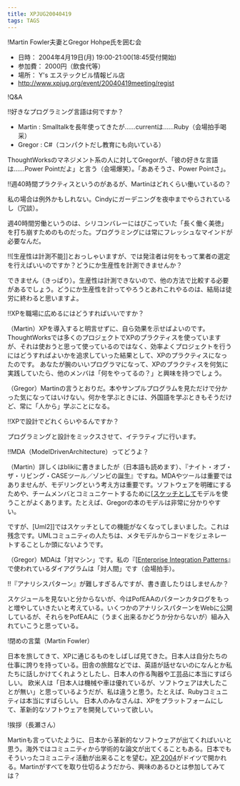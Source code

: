 ```yaml
---
title: XPJUG20040419
tags: TAGS
---
```


!Martin Fowler夫妻とGregor Hohpe氏を囲む会

* 日時： 2004年4月19日(月) 19:00-21:00(18:45受付開始)
* 参加費： 2000円（飲食代等）
* 場所： Y's エステックビル情報ビル店
* http://www.xpjug.org/event/20040419meeting/regist

!Q&A

!!好きなプログラミング言語は何ですか？

* Martin : Smalltalkを長年使ってきたが……currentは……Ruby（会場拍手喝采）
* Gregor : C#（コンパクトだし教育にも向いている）

ThoughtWorksのマネジメント系の人に対してGregorが、「彼の好きな言語は……Power Pointだよ」と言う（会場爆笑）。「ああそうさ、Power Pointさ」。

!!週40時間プラクティスというのがあるが、Martinはどれくらい働いているの？

私の場合は例外かもしれない。Cindyにガーデニングを夜中までやらされているし（冗談）。

週40時間労働というのは、シリコンバレーにはびこっていた「長く働く美徳」を打ち崩すためのものだった。プログラミングには常にフレッシュなマインドが必要なんだ。

!![生産性は計測不能]]とおっしゃいますが、では発注者は何をもって業者の選定を行えばいいのですか？どうにか生産性を計測できませんか？

できません（きっぱり）。生産性は計測できないので、他の方法で比較する必要があるでしょう。どうにか生産性を計ってやろうとあれこれやるのは、結局は徒労に終わると思いますよ。

!!XPを職場に広めるにはどうすればいいですか？

（Martin）XPを導入すると明言せずに、自ら効果を示せばよいのです。ThoughtWorksでは多くのプロジェクトでXPのプラクティスを使っていますが、それは使おうと思って使っているのではなく、効率よくプロジェクトを行うにはどうすればよいかを追求していった結果として、XPのプラクティスになったのです。
あなたが腕のいいプログラマになって、XPのプラクティスを何気に実践していたら、他のメンバは「何をやってるの？」と興味を持つでしょう。

（Gregor）Martinの言うとおりだ。本やサンプルプログラムを見ただけで分かった気になってはいけない。何かを学ぶときには、外国語を学ぶときもそうだけど、常に「人から」学ぶことになる。

!!XPで設計でどれくらいやるんですか？

プログラミングと設計をミックスさせて、イテラティブに行います。

!!MDA（ModelDrivenArchitecture）ってどうよ？

（Martin）詳しくはblikiに書きましたが（日本語も読めます）、『ナイト・オブ・ザ・リビング・CASEツール／ゾンビの誕生』ですね。MDAやツールは重要ではありませんが、モデリングという考え方は重要です。ソフトウェアを明確にするためや、チームメンバとコミュニケートするために[[スケッチとして](UmlAsSketch)モデルを使うことがよくあります。たとえば、Gregorの本のモデルは非常に分かりやすい。

ですが、[Uml2]]ではスケッチとしての機能がなくなってしまいました。これは残念です。UMLコミュニティの人たちは、メタモデルからコードをジェネレートすることしか頭にないようです。

（Gregor）MDAは「対マシン」です。私の『[[Enterprise Integration Patterns](http://www.eaipatterns.com/)』で使われているダイアグラムは「対人間」です（会場拍手）。

!!『アナリシスパターン』が難しすぎるんですが、書き直したりはしませんか？

スケジュールを見ないと分からないが、今はPofEAAのパターンカタログをもっと増やしていきたいと考えている。いくつかのアナリシスパターンをWebに公開しているが、それらをPofEAAに（うまく出来るかどうか分からないが）組み入れていこうと思っている。

!閉めの言葉（Martin Fowler）

日本を旅してきて、XPに通じるものをしばしば見てきた。日本人は自分たちの仕事に誇りを持っている。田舎の旅館などでは、英語が話せないのになんとか私たちに話しかけてくれようとしたし、日本人の作る陶器や工芸品に本当にすばらしい。
欧米人は「日本人は機械や車は優れているが、ソフトウェアは大したことが無い」と思っているようだが、私は違うと思う。たとえば、Rubyコミュニティは本当にすばらしい。
日本人のみなさんは、XPをプラットフォームにして、革新的なソフトウェアを開発していって欲しい。

!挨拶（長瀬さん）

Martinも言っていたように、日本から革新的なソフトウェアが出てくればいいと思う。海外ではコミュニティから学術的な論文が出てくることもある。日本でもそういったコミュニティ活動が出来ることを望む。[XP 2004](http://www.xp2004.org/)がドイツで開かれる。Martinがすべてを取り仕切るようだから、興味のあるひとは参加してみては？
